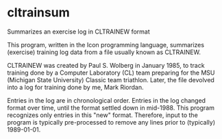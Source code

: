 # cltrainsum
Summarizes an exercise log in CLTRAINEW format

This program, written in the Icon programming language, summarizes
(exercise) training log data from a file usually known as CLTRAINEW.

CLTRAINEW was created by Paul S. Wolberg in January 1985, to track
training done by a Computer Laboratory (CL) team preparing for the MSU
(Michigan State University) Classic team triathlon.
Later, the file devolved into a log for training done by me,
Mark Riordan.  

Entries in the log are in chronological order.  Entries in the log
changed format over time, until the format settled down in mid-1988.
This program recognizes only entries in this "new" format.
Therefore, input to the program is typically pre-processed to remove
any lines prior to (typically) 1989-01-01.
